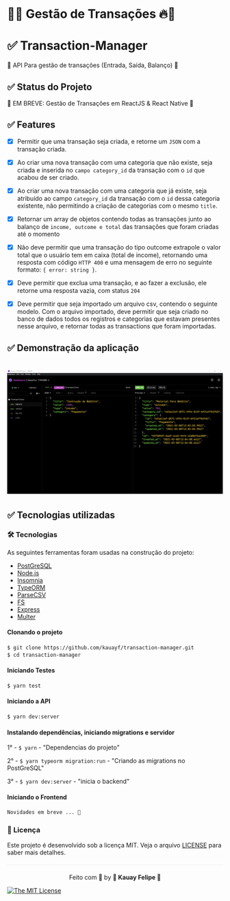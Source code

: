
# 🚀🔥 Gestão de Transações 🔥🚀


 # ✅ Transaction-Manager
   🚀 API Para gestão de transações (Entrada, Saída, Balanço) 🚀
      

## ✅ Status do Projeto

🚦 EM BREVE: Gestão de Transações em ReactJS & React Native 🚦

##  ✅ Features

- [x] Permitir que uma transação seja criada, e retorne um ```JSON``` com a transação criada.

- [x] Ao criar uma nova transação com uma categoria que não existe, seja criada e inserida no ```campo category_id``` da transação com o ```id``` que acabou de ser criado.

- [x] Ao criar uma nova transação com uma categoria que já existe, seja atribuído ao campo ```category_id``` da transação com o ```id``` dessa categoria existente, não permitindo a criação de categorias com o mesmo ```title```.

- [x] Retornar um array de objetos contendo todas as transações junto ao balanço de ```income, outcome e total``` das transações que foram criadas até o momento

- [x] Não deve permitir que uma transação do tipo outcome extrapole o valor total que o usuário tem em caixa (total de income), retornando uma resposta com código ```HTTP 400``` e uma mensagem de erro no seguinte formato: ```{ error: string }```.

- [x] Deve permitir que exclua uma transação, e ao fazer a exclusão, ele retorne uma resposta vazia, com status ```204```

- [x] Deve permitir que seja importado um arquivo csv, contendo o seguinte modelo. Com o arquivo importado, deve permitir que seja criado no banco de dados todos os registros e categorias que estavam presentes nesse arquivo, e retornar todas as transactions que foram importadas.

## ✅ Demonstração da aplicação

<h1 align="center">
  <img src=src/assets/typeorm.gif />
</h1>


## ✅ Tecnologias utilizadas

### 🛠 Tecnologias

As seguintes ferramentas foram usadas na construção do projeto:

- [PostGreSQL](https://www.postgresql.org)
- [Node.js](https://nodejs.org/en/)
- [Insomnia](https://insomnia.rest/products/insomnia)
- [TypeORM](https://typeorm.io/)
- [ParseCSV](https://csv.js.org/parse/)
- [FS](https://nodejs.org/api/fs.html)
- [Express](https://expressjs.com/pt-br/)
- [Multer](https://www.npmjs.com/package/multer)


<Div style{alingnItems: 'center'}> 

</Div>


#### Clonando o projeto
```sh
$ git clone https://github.com/kauayf/transaction-manager.git
$ cd transaction-manager
```

#### Iniciando Testes
```sh
$ yarn test
```

#### Iniciando a API
```sh
$ yarn dev:server
```

#### Instalando dependências, iniciando migrations e servidor
 1° - ```$ yarn``` - "Dependencias do projeto"
 
 2° - ```$ yarn typeorm migration:run``` - "Criando as migrations no PostGreSQL"
 
 3° - ```$ yarn dev:server``` - "inicia o backend"


#### Iniciando o Frontend
```sh
Novidades em breve ... 🚀
```


### :memo: Licença

Este projeto é desenvolvido sob a licença MIT. Veja o arquivo [LICENSE](LICENSE.md) para saber mais detalhes.

<p align="center" style="margin-top: 20px; border-top: 1px solid #eee; padding-top: 20px;">Feito com 💙 by <strong>  🌠 Kauay Felipe 🌠 </strong> </p>

 
[![The MIT License](https://img.shields.io/badge/license-MIT-green.svg?style=flat-square)](http://github.com/jvictorfarias/gobarber/LICENSE.md)
